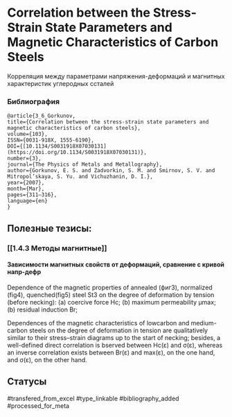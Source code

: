 # Correlation between the Stress-Strain State Parameters and Magnetic Characteristics of Carbon Steels

Корреляция между параметрами напряжения-деформаций и магнитных характеристик углеродных ссталей

### Библиография
```
@article{3_6_Gorkunov,
title={Correlation between the stress-strain state parameters and magnetic characteristics of carbon steels},
volume={103},
ISSN={0031-918X, 1555-6190},
DOI={[10.1134/S0031918X07030131](https://doi.org/10.1134/S0031918X07030131)},
number={3},
journal={The Physics of Metals and Metallography},
author={Gorkunov, E. S. and Zadvorkin, S. M. and Smirnov, S. V. and Mitropol’skaya, S. Yu. and Vichuzhanin, D. I.},
year={2007},
month={Mar},
pages={311–316},
language={en}
}
```

## Полезные тезисы:
### [[1.4.3 Методы магнитные]]
#### Зависимости магнитных свойств от деформаций, сравнение с кривой напр-дефр
 Dependence of the magnetic properties of annealed (фиг3), normalized (fig4), quenched(fig5) steel St3 on the degree of deformation by tension (before necking): (a) coercive force Hc; (b) maximum permeability μmax; (b) residual induction Br;
 
 Dependences of the magnetic characteristics of lowcarbon and medium-carbon steels on the degree of deformation in tension are qualitatively similar to their stress–strain diagrams up to the start of necking; besides, a well-defined direct correlation is bserved
between Hc(ε) and σ(ε), whereas an inverse correlation exists between Br(ε) and max(ε), on the one hand, and σ(ε), on the other hand.


## Статусы
#transfered_from_excel 
#type_linkable
#bibliography_added
#processed_for_meta
